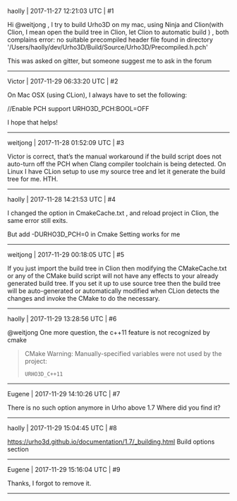 haolly | 2017-11-27 12:21:03 UTC | #1

Hi @weitjong , I try to build Urho3D on my mac, using Ninja and Clion(with Clion, I mean  open the build tree in Clion, let Clion to automatic build ) , both complains error: no suitable precompiled header file found in directory '/Users/haolly/dev/Urho3D/Build/Source/Urho3D/Precompiled.h.pch'

This was asked on gitter, but someone suggest me to ask in the forum

-------------------------

Victor | 2017-11-29 06:33:20 UTC | #2

On Mac OSX (using CLion), I always have to set the following:

//Enable PCH support
URHO3D_PCH:BOOL=OFF

I hope that helps!

-------------------------

weitjong | 2017-11-28 01:52:09 UTC | #3

Victor is correct, that’s the manual workaround if the build script does not auto-turn off the PCH when Clang compiler toolchain is being detected. On Linux I have CLion setup to use my source tree and let it generate the build tree for me. HTH.

-------------------------

haolly | 2017-11-28 14:21:53 UTC | #4

I changed the option in CmakeCache.txt , and reload project in Clion, the same error still exits.

But add -DURHO3D_PCH=0 in Cmake Setting works for me

-------------------------

weitjong | 2017-11-29 00:18:05 UTC | #5

If you just import the build tree in Clion then modifying the CMakeCache.txt or any of the CMake build script will not have any effects to your already generated build tree. If you set it up to use source tree then the build tree will be auto-generated or automatically modified when CLion detects the changes and invoke the CMake to do the necessary.

-------------------------

haolly | 2017-11-29 13:28:56 UTC | #6

@weitjong 
One more question, the c++11 feature is not recognized by cmake
> CMake Warning:
>   Manually-specified variables were not used by the project:
> 
>     URHO3D_C++11

-------------------------

Eugene | 2017-11-29 14:10:26 UTC | #7

There is no such option anymore in Urho above 1.7
Where did you find it?

-------------------------

haolly | 2017-11-29 15:04:45 UTC | #8

https://urho3d.github.io/documentation/1.7/_building.html
Build options section

-------------------------

Eugene | 2017-11-29 15:16:04 UTC | #9

Thanks, I forgot to remove it.

-------------------------

